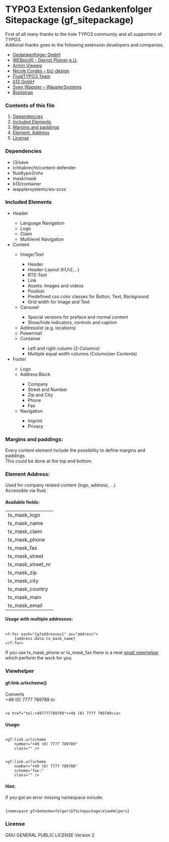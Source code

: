 <h1>TYPO3 Extension Gedankenfolger Sitepackage (gf_sitepackage)</h1>
<p>
    First of all many thanks to the hole TYPO3 community and all supporters of TYPO3.<br>
    Addional thanks goes to the following extension developers and companies.
</p>
<ul>
    <li>
        <a href="https://www.gedankenfolger.de/" target="_blank">Gedankenfolger GmbH</a>
    </li>
    <li>
        <a href="https://extensions.typo3.org/extension/mask" target="_blank">WEBprofil - Gernot Ploiner e.U.</a>
    </li>
    <li>
        <a href="https://extensions.typo3.org/extension/save" target="_blank">Armin Vieweg</a>
    </li>
    <li>
        <a href="https://extensions.typo3.org/extension/content_defender" target="_blank">Nicole Cordes – biz-design</a>
    </li>
    <li>
        <a href="https://extensions.typo3.org/extension/vhs" target="_blank">FluidTYPO3 Team</a>
    </li>
    <li>
        <a href="https://extensions.typo3.org/extension/container" target="_blank">b13 GmbH</a>
    </li>
    <li>
        <a href="https://extensions.typo3.org/extension/ws_scss" target="_blank">Sven Wappler – WapplerSystems</a>
    </li>
    <li>
        <a href="https://getbootstrap.com/" target="_blank">Bootstrap</a>
    </li>
</ul>

<h3>
    Contents of this file
</h3>
<ol>
    <li>
        <a href="#dependencies">Dependencies</a>
    </li>
    <li>
        <a href="#includedelements">Included Elements</a>
    </li>
    <li>
        <a href="#marginsandpaddings">Margins and paddings</a>
    </li>
    <li>
        <a href="#element_address">Element: Address</a>
    </li>
    <li>
        <a href="#license">License</a>
    </li>
</ol>

<h3 id="dependencies">
    Dependencies
</h3>
<ul>
    <li>t3/save</li>
    <li>ichhabrecht/content-defender</li>
    <li>fluidtypo3/vhs</li>
    <li>mask/mask</li>
    <li>b13/container</li>
    <li>wapplersystems/ws-scss</li>
</ul>

<h3 id="includedelements">
    Included Elements
</h3>
<ul>
    <li>Header</li>
    <ul>
        <li>Language Navigation</li>
        <li>Logo</li>
        <li>Claim</li>
        <li>Multilevel Navigation</li>
    </ul>
    <li>Content</li>
    <ul>
        <li>Image/Text</li>
        <ul>
            <li>Header</li>
            <li>Header-Layout (h1,h2,...)</li>
            <li>RTE-Text</li>
            <li>Link</li>
            <li>Assets: Images and videos</li>
            <li>Position</li>
            <li>Predefined css color classes for Button, Text, Background</li>
            <li>Grid width for Image and Text</li>
        </ul>
        <li>Carousel</li>
        <ul>
            <li>Special versions for preface and normal content</li>
            <li>Show/hide indicators, controls and caption</li>
        </ul>
        <li>Addresslist (e.g. locations)</li>
        <li>Powermail</li>
        <li>Container</li>
        <ul>
            <li>Left and right column (2-Columns)</li>
            <li>Multiple equal width columns (Columnizer Contents)</li>
        </ul>
    </ul>
    <li>Footer</li>
    <ul>
        <li>Logo</li>
        <li>Address Block</li>
        <ul>
            <li>Company</li>
            <li>Street and Number</li>
            <li>Zip and City</li>
            <li>Phone</li>
            <li>Fax</li>
        </ul>
        <li>Navigation</li>
        <ul>
            <li>Imprint</li>
            <li>Privacy</li>
        </ul>
    </ul>
</ul>

<h3 id="marginsandpaddings">
    Margins and paddings:
</h3>
<p>Every content element include the possibility to define margins and paddings. <br>
This could be done at the top and bottom. </p>

<h3 id="element_address">
    Element Address:
</h3>
<p>Used for company related content (logo, address, ...)<br>Accessible via fluid.</p>
<h4>Available fields:</h4>
<table>
    <tr>
        <td>tx_mask_logo</td>
    </tr>
    <tr>
        <td>tx_mask_name</td>
    </tr>
    <tr>
        <td>tx_mask_claim</td>
    </tr>
    <tr>
        <td>tx_mask_phone</td>
    </tr>
    <tr>
        <td>tx_mask_fax</td>
    </tr>
    <tr>
        <td>tx_mask_street</td>
    </tr>
    <tr>
        <td>tx_mask_street_nr</td>
    </tr>
    <tr>
        <td>tx_mask_zip</td>
    </tr>
    <tr>
        <td>tx_mask_city</td>
    </tr>
    <tr>
        <td>tx_mask_country</td>
    </tr>
    <tr>
        <td>tx_mask_main</td>
    </tr>
    <tr>
        <td>tx_mask_email</td>
    </tr>
</table>
<h4>Usage with multiple addresses:</h4>
<pre><code>
&lt;f:for each="{gfaddresses}" as="address">
    {address.data.tx_mask_name}
&lt;/f:for>
</code></pre>
<p>If you use tx_mask_phone or tx_mask_fax there is a neat <a href="viewhelper">small viewhelper</a> which perform the work for you.

<h3 id="viewhelper">
    Viewhelper
</h3>
<h4>gf:link.urlscheme()</h4>
<p> Converts<br>
    +49 (0) 7777 789789 to </p>
<pre><code>
&lt;a href="tel:+497777789789"&gt;+49 (0) 7777 789789&lt;/a&gt;
</code></pre>
<h4>Usage:</h4>
<pre><code>
&lt;gf:link.urlscheme
    number="+49 (0) 7777 789789"
    class="" />
</code></pre>
<pre><code>
&lt;gf:link.urlscheme
    number="+49 (0) 7777 789788"
    scheme="fax:"
    class="" />
</code></pre>
<h4>Hint:</h4>
<p>If you got an error missing namespace include:</p>
<pre><code>
{namespace gf=Gedankenfolger\GfSitepackage\ViewHelpers}
</code></pre>

<h3 id="license">
    License
</h3>
<p>GNU GENERAL PUBLIC LICENSE Version 2</p>